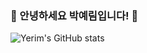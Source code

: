 ### 👋 안녕하세요 박예림입니다! 👋
![Yerim's GitHub stats](https://github-readme-stats.vercel.app/api?username=yerim216&show_icons=true&theme=dark)






